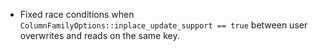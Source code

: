 * Fixed race conditions when `ColumnFamilyOptions::inplace_update_support == true` between user overwrites and reads on the same key.
